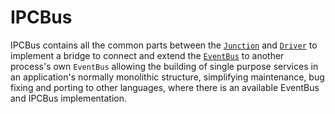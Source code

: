 # IPCBus

IPCBus contains all the common parts between the [`Junction`](../junction) and
[`Driver`](../driver) to implement a bridge to connect and extend the
[`EventBus`](https://github.com/dusk-network/dusk-blockchain/tree/master/pkg/util/nativeutils/eventbus)
to another process's own `EventBus` allowing the building of single purpose
services in an application's normally monolithic structure, simplifying
maintenance, bug fixing and porting to other languages, where there is an 
available EventBus and IPCBus implementation.
